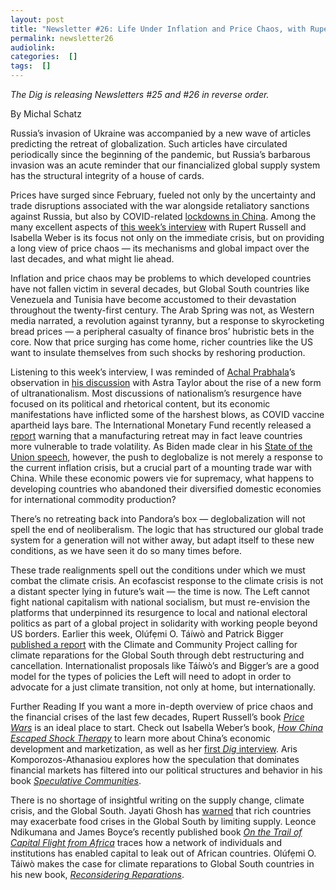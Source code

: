 ```yaml
---
layout: post
title: "Newsletter #26: Life Under Inflation and Price Chaos, with Rupert Russell and Isabella Weber"
permalink: newsletter26
audiolink: 
categories:  []
tags:  []
---
```


*The Dig is releasing Newsletters #25 and #26 in reverse order.*

By Michal Schatz

Russia’s invasion of Ukraine was accompanied by a new wave of articles predicting the retreat of globalization. Such articles have circulated periodically since the beginning of the pandemic, but Russia’s barbarous invasion was an acute reminder that our financialized global supply system has the structural integrity of a house of cards.

Prices have surged since February, fueled not only by the uncertainty and trade disruptions associated with the war alongside retaliatory sanctions against Russia, but also by COVID-related [lockdowns in China](https://www.bloomberg.com/news/articles/2022-04-11/china-factory-prices-rise-faster-than-expected-as-oil-surges). Among the many excellent aspects of [this week’s interview](/podcast/price-wars-w-rupert-russell-isabella-weber/) with Rupert Russell and Isabella Weber is its focus not only on the immediate crisis, but on providing a long view of price chaos — its mechanisms and global impact over the last decades, and what might lie ahead.

Inflation and price chaos may be problems to which developed countries have not fallen victim in several decades, but Global South countries like Venezuela and Tunisia have become accustomed to their devastation throughout the twenty-first century. The Arab Spring was not, as Western media narrated, a revolution against tyranny, but a response to skyrocketing bread prices — a peripheral casualty of finance bros’ hubristic bets in the core. Now that price surging has come home, richer countries like the US want to insulate themselves from such shocks by reshoring production.

Listening to this week’s interview, I was reminded of [Achal Prabhala](/tag/achal-prabhala/)’s observation in [his discussion](/podcast/vaccine-apartheid-endures-w-achal-prabhala/) with Astra Taylor about the rise of a new form of ultranationalism. Most discussions of nationalism’s resurgence have focused on its political and rhetorical content, but its economic manifestations have inflicted some of the harshest blows, as COVID vaccine apartheid lays bare. The International Monetary Fund recently released a [report](https://www.imf.org/en/Publications/fandd/issues/2022/03/the-long-lasting-economic-shock-of-war) warning that a manufacturing retreat may in fact leave countries more vulnerable to trade volatility. As Biden made clear in his [State of the Union speech](https://www.whitehouse.gov/briefing-room/speeches-remarks/2022/03/01/remarks-of-president-joe-biden-state-of-the-union-address-as-delivered/), however, the push to deglobalize is not merely a response to the current inflation crisis, but a crucial part of a mounting trade war with China. While these economic powers vie for supremacy, what happens to developing countries who abandoned their diversified domestic economies for international commodity production?

There’s no retreating back into Pandora’s box — deglobalization will not spell the end of neoliberalism. The logic that has structured our global trade system for a generation will not wither away, but adapt itself to these new conditions, as we have seen it do so many times before.

These trade realignments spell out the conditions under which we must combat the climate crisis. An ecofascist response to the climate crisis is not a distant specter lying in future’s wait — the time is now. The Left cannot fight national capitalism with national socialism, but must re-envision the platforms that underpinned its resurgence to local and national electoral politics as part of a global project in solidarity with working people beyond US borders. Earlier this week, Olúfẹmi O. Táíwò and Patrick Bigger [published a report](https://www.climateandcommunity.org/debt-justice-for-climate-reparations) with the Climate and Community Project calling for climate reparations for the Global South through debt restructuring and cancellation. Internationalist proposals like Táíwò’s and Bigger’s are a good model for the types of policies the Left will need to adopt in order to advocate for a just climate transition, not only at home, but internationally.


Further Reading
If you want a more in-depth overview of price chaos and the financial crises of the last few decades, Rupert Russell’s book *[Price Wars](https://www.penguinrandomhouse.com/books/622647/price-wars-by-rupert-russell/)* is an ideal place to start. Check out Isabella Weber’s book, *[How China Escaped Shock Therapy](https://www.routledge.com/How-China-Escaped-Shock-Therapy-The-Market-Reform-Debate/Weber/p/book/9781032008493)* to learn more about China’s economic development and marketization, as well as her [first *Dig* interview](/how-china-escaped-shock-therapy-w-isabella-weber/). Aris Komporozos-Athanasiou explores how the speculation that dominates financial markets has filtered into our political structures and behavior in his book *[Speculative Communities](https://press.uchicago.edu/ucp/books/book/chicago/S/bo125281793.html)*.

There is no shortage of insightful writing on the supply change, climate crisis, and the Global South. Jayati Ghosh has [warned](https://www.project-syndicate.org/commentary/tackling-the-food-price-inflation-problem-by-jayati-ghosh-2022-01) that rich countries may exacerbate food crises in the Global South by limiting supply. Leonce Ndikumana and James Boyce’s recently published book *[On the Trail of Capital Flight from Africa](https://global.oup.com/academic/product/on-the-trail-of-capital-flight-from-africa-9780198852728?cc=gb&lang=en&)* traces how a network of individuals and institutions has enabled capital to leak out of African countries. Olúfẹmi O. Táíwò makes the case for climate reparations to Global South countries in his new book, *[Reconsidering Reparations](https://global.oup.com/academic/product/reconsidering-reparations-9780197508893?cc=gb&lang=en&)*.
